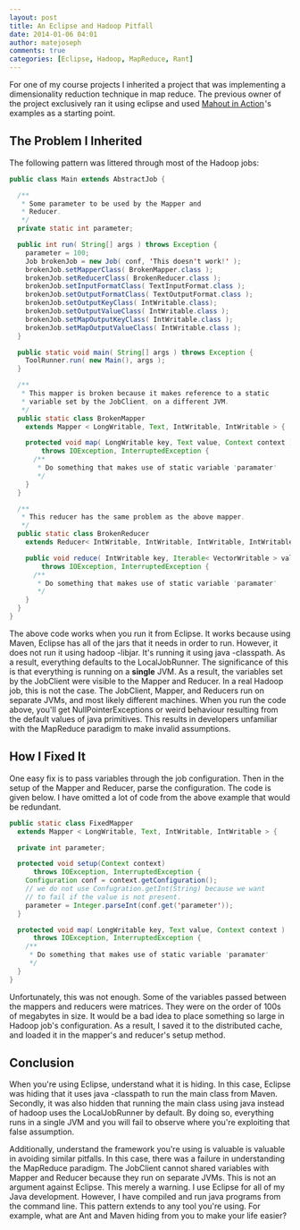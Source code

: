 ```yaml
---
layout: post
title: An Eclipse and Hadoop Pitfall
date: 2014-01-06 04:01
author: matejoseph
comments: true
categories: [Eclipse, Hadoop, MapReduce, Rant]
---
```

For one of my course projects I inherited a project that was implementing a dimensionality reduction technique in map reduce. The previous owner of the project exclusively ran it using eclipse and used <a href="http://www.amazon.com/gp/product/1935182684/ref=as_li_ss_tl?ie=UTF8&amp;camp=1789&amp;creative=390957&amp;creativeASIN=1935182684&amp;linkCode=as2&amp;tag=josmat0a-20">Mahout in Action</a><img class="vynbimwtqvcxdqgnwrdl" style="border:none !important;margin:0!important;" alt="" src="http://ir-na.amazon-adsystem.com/e/ir?t=josmat0a-20&amp;l=as2&amp;o=1&amp;a=1935182684" width="1" height="1" border="0" />'s examples as a starting point.
<h2>The Problem I Inherited</h2>
The following pattern was littered through most of the Hadoop jobs:

```java
public class Main extends AbstractJob {

  /**
   * Some parameter to be used by the Mapper and
   * Reducer.
   */
  private static int parameter;

  public int run( String[] args ) throws Exception {
    parameter = 100;
    Job brokenJob = new Job( conf, 'This doesn't work!' );
    brokenJob.setMapperClass( BrokenMapper.class );
    brokenJob.setReducerClass( BrokenReducer.class );
    brokenJob.setInputFormatClass( TextInputFormat.class );
    brokenJob.setOutputFormatClass( TextOutputFormat.class );
    brokenJob.setOutputKeyClass( IntWritable.class);
    brokenJob.setOutputValueClass( IntWritable.class );
    brokenJob.setMapOutputKeyClass( IntWritable.class );
    brokenJob.setMapOutputValueClass( IntWritable.class );
  }

  public static void main( String[] args ) throws Exception {
    ToolRunner.run( new Main(), args );
  }

  /**
   * This mapper is broken because it makes reference to a static
   * variable set by the JobClient, on a different JVM.
   */
  public static class BrokenMapper
    extends Mapper < LongWritable, Text, IntWritable, IntWritable > {

    protected void map( LongWritable key, Text value, Context context )
        throws IOException, InterruptedException {
      /**
       * Do something that makes use of static variable 'paramater'
       */
    }
  }

  /**
   * This reducer has the same problem as the above mapper.
   */
  public static class BrokenReducer
    extends Reducer< IntWritable, IntWritable, IntWritable, IntWritable > {

    public void reduce( IntWritable key, Iterable< VectorWritable > values, Context context )
        throws IOException, InterruptedException {
      /**
       * Do something that makes use of static variable 'paramater'
       */
    }
  }
}
```

The above code works when you run it from Eclipse. It works because using Maven, Eclipse has all of the jars that it needs in order to run. However, it does not run it using hadoop -libjar. It's running it using java -classpath. As a result, everything defaults to the LocalJobRunner. The significance of this is that everything is running on a <strong>single</strong> JVM. As a result, the variables set by the JobClient were visible to the Mapper and Reducer. In a real Hadoop job, this is not the case. The JobClient, Mapper, and Reducers run on separate JVMs, and most likely different machines. When you run the code above, you'll get NullPointerExceptions or weird behaviour resulting from the default values of java primitives. This results in developers unfamiliar with the MapReduce paradigm to make invalid assumptions.
<h2>How I Fixed It</h2>
One easy fix is to pass variables through the job configuration. Then in the setup of the Mapper and Reducer, parse the configuration. The code is given below. I have omitted a lot of code from the above example that would be redundant.

```java
public static class FixedMapper
  extends Mapper < LongWritable, Text, IntWritable, IntWritable > {

  private int parameter;

  protected void setup(Context context)
      throws IOException, InterruptedException {
    Configuration conf = context.getConfiguration();
    // we do not use Confugration.getInt(String) because we want
    // to fail if the value is not present.
    parameter = Integer.parseInt(conf.get('parameter'));
  }

  protected void map( LongWritable key, Text value, Context context )
      throws IOException, InterruptedException {
    /**
     * Do something that makes use of static variable 'paramater'
     */
  }
}
```

Unfortunately, this was not enough. Some of the variables passed between the mappers and reducers were matrices. They were on the order of 100s of megabytes in size. It would be a bad idea to place something so large in Hadoop job's configuration. As a result, I saved it to the distributed cache, and loaded it in the mapper's and reducer's setup method.
<h2>Conclusion</h2>
When you're using Eclipse, understand what it is hiding. In this case, Eclipse was hiding that it uses java -classpath to run the main class from Maven. Secondly, it was also hidden that running the main class using java instead of hadoop uses the LocalJobRunner by default. By doing so, everything runs in a single JVM and you will fail to observe where you're exploiting that false assumption.

Additionally, understand the framework you're using is valuable is valuable in avoiding similar pitfalls. In this case, there was a failure in understanding the MapReduce paradigm. The JobClient cannot shared variables with Mapper and Reducer because they run on separate JVMs. This is not an argument against Eclipse. This merely a warning. I use Eclipse for all of my Java development. However, I have compiled and run java programs from the command line. This pattern extends to any tool you're using. For example, what are Ant and Maven hiding from you to make your life easier?
